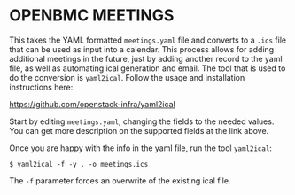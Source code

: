 OPENBMC MEETINGS
================

This takes the YAML formatted `meetings.yaml` file and converts to a `.ics`
file that can be used as input into a calendar. This process allows for adding
additional meetings in the future, just by adding another record to the yaml
file, as well as automating ical generation and email. The tool that is used to
do the conversion is `yaml2ical`. Follow the usage and installation
instructions here:

https://github.com/openstack-infra/yaml2ical

Start by editing `meetings.yaml`, changing the fields to the needed values. You
can get more description on the supported fields at the link above.

Once you are happy with the info in the yaml file, run the tool `yaml2ical`:

```
$ yaml2ical -f -y . -o meetings.ics
```

The `-f` parameter forces an overwrite of the existing ical file.

